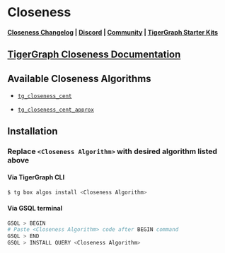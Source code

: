 
# Closeness

#### [Closeness Changelog](https://github.com/karimsaraipour/gsql-graph-algorithms/tree/algorithm-folder-restructure/algorithms/Centrality/closeness/CHANGELOG.md) | [Discord](https://discord.gg/vFbmPyvJJN) | [Community](https://community.tigergraph.com) | [TigerGraph Starter Kits](https://github.com/zrougamed/TigerGraph-Starter-Kits-Parser)

## [TigerGraph Closeness Documentation](https://docs.tigergraph.com/tigergraph-platform-overview/graph-algorithm-library#closeness-centrality)

## Available Closeness Algorithms 

* [`tg_closeness_cent`](https://github.com/karimsaraipour/gsql-graph-algorithms/tree/algorithm-folder-restructure/algorithms/Centrality/closeness/tg_closeness_cent.gsql)

* [`tg_closeness_cent_approx`](https://github.com/karimsaraipour/gsql-graph-algorithms/tree/algorithm-folder-restructure/algorithms/Centrality/closeness/tg_closeness_cent_approx.gsql)

## Installation 

### Replace `<Closeness Algorithm>` with desired algorithm listed above 

#### Via TigerGraph CLI

```bash
$ tg box algos install <Closeness Algorithm>
```

#### Via GSQL terminal

```bash
GSQL > BEGIN
# Paste <Closeness Algorithm> code after BEGIN command
GSQL > END 
GSQL > INSTALL QUERY <Closeness Algorithm>
```